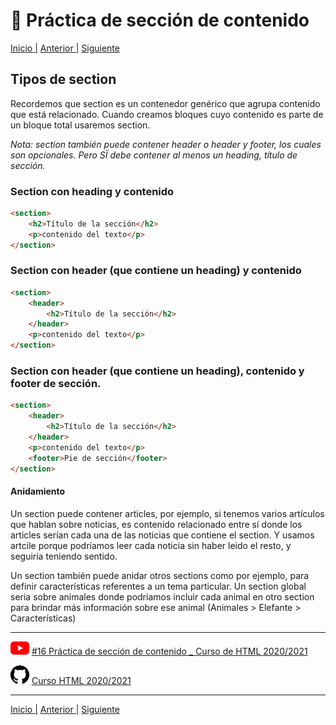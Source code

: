 # :beginner: Práctica de sección de contenido

[Inicio |](/README.md) [Anterior |](4_tipos_de_header) [Siguiente](6_tipos_de_articles.md)

## Tipos de section

Recordemos que section es un contenedor genérico que agrupa contenido que está relacionado. 
Cuando creamos bloques cuyo contenido es parte de un bloque total usaremos section.

*Nota: section también puede contener header o header y footer, los cuales son opcionales. Pero SÏ debe contener al menos un heading, título de sección.* 

### Section con heading y contenido
```html
<section>
    <h2>Título de la sección</h2>
    <p>contenido del texto</p>
</section>
```

### Section con header (que contiene un heading) y contenido

```html
<section>
    <header>
        <h2>Título de la sección</h2>
    </header>
    <p>contenido del texto</p>
</section>
```

### Section con header (que contiene un heading), contenido y footer de sección.

```html
<section>
    <header>
        <h2>Título de la sección</h2>
    </header>
    <p>contenido del texto</p>
    <footer>Pie de sección</footer>
</section>
```

#### Anidamiento

Un section puede contener articles, por ejemplo, si tenemos varios artículos que hablan sobre noticias, es contenido relacionado entre sí donde los articles serían cada una de las noticias que contiene el section. Y usamos artcile porque podríamos leer cada noticia sin haber leido el resto, y seguiría teniendo sentido.

Un section también puede anidar otros sections como por ejemplo, para definir características referentes a un tema particular. 
Un section global seria sobre animales donde podriamos incluir cada animal en otro section para brindar más información sobre ese animal (Animales > Elefante > Características)
 



---

![youtube logo](/assets/youtube_logo_30.png) [#16 Práctica de sección de contenido _ Curso de HTML 2020/2021](https://youtu.be/67gV0jmgbUc)


![github logo](/assets/github_logo_30.png) [Curso HTML 2020/2021](https://github.com/DorianDesings/html-2020-2021)  

---
[Inicio |](/README.md) [Anterior |](4_tipos_de_header) [Siguiente](6_tipos_de_articles.md)
